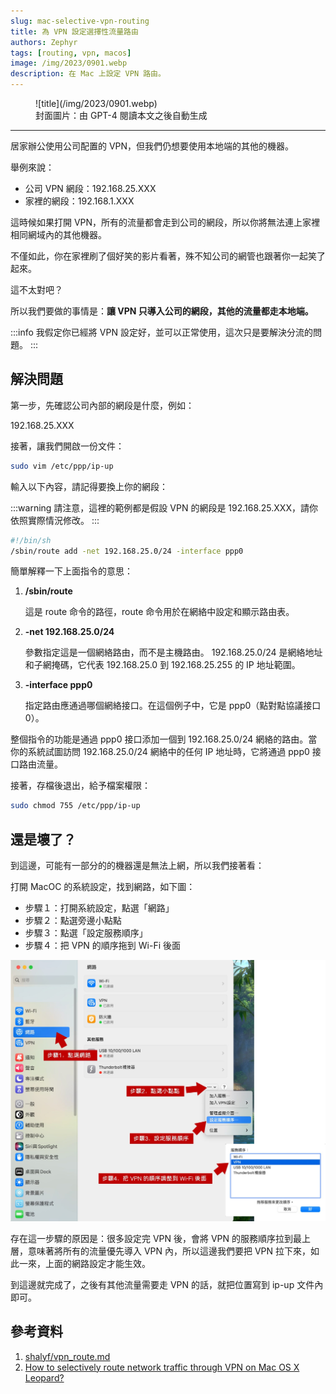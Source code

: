 ```yaml
---
slug: mac-selective-vpn-routing
title: 為 VPN 設定選擇性流量路由
authors: Zephyr
tags: [routing, vpn, macos]
image: /img/2023/0901.webp
description: 在 Mac 上設定 VPN 路由。
---
```


<figure>
![title](/img/2023/0901.webp)
<figcaption>封面圖片：由 GPT-4 閱讀本文之後自動生成</figcaption>
</figure>

---

居家辦公使用公司配置的 VPN，但我們仍想要使用本地端的其他的機器。

<!-- truncate -->

舉例來說：

- 公司 VPN 網段：192.168.25.XXX
- 家裡的網段：192.168.1.XXX

這時候如果打開 VPN，所有的流量都會走到公司的網段，所以你將無法連上家裡相同網域內的其他機器。

不僅如此，你在家裡刷了個好笑的影片看著，殊不知公司的網管也跟著你一起笑了起來。

這不太對吧？

所以我們要做的事情是：**讓 VPN 只導入公司的網段，其他的流量都走本地端。**

:::info
我假定你已經將 VPN 設定好，並可以正常使用，這次只是要解決分流的問題。
:::

## 解決問題

第一步，先確認公司內部的網段是什麼，例如：

192.168.25.XXX

接著，讓我們開啟一份文件：

```bash
sudo vim /etc/ppp/ip-up
```

輸入以下內容，請記得要換上你的網段：

:::warning
請注意，這裡的範例都是假設 VPN 的網段是 192.168.25.XXX，請你依照實際情況修改。
:::

```bash
#!/bin/sh
/sbin/route add -net 192.168.25.0/24 -interface ppp0
```

簡單解釋一下上面指令的意思：

1. **/sbin/route**

   這是 route 命令的路徑，route 命令用於在網絡中設定和顯示路由表。

2. **-net 192.168.25.0/24**

   參數指定這是一個網絡路由，而不是主機路由。 192.168.25.0/24 是網絡地址和子網掩碼，它代表 192.168.25.0 到 192.168.25.255 的 IP 地址範圍。

3. **-interface ppp0**

   指定路由應通過哪個網絡接口。在這個例子中，它是 ppp0（點對點協議接口 0）。

整個指令的功能是通過 ppp0 接口添加一個到 192.168.25.0/24 網絡的路由。當你的系統試圖訪問 192.168.25.0/24 網絡中的任何 IP 地址時，它將通過 ppp0 接口路由流量。

接著，存檔後退出，給予檔案權限：

```bash
sudo chmod 755 /etc/ppp/ip-up
```

## 還是壞了？

到這邊，可能有一部分的的機器還是無法上網，所以我們接著看：

打開 MacOC 的系統設定，找到網路，如下圖：

- 步驟１：打開系統設定，點選「網路」
- 步驟２：點選旁邊小點點
- 步驟３：點選「設定服務順序」
- 步驟４：把 VPN 的順序拖到 Wi-Fi 後面

![vpn-setting](./img/vpn-setting.jpg)

存在這一步驟的原因是：很多設定完 VPN 後，會將 VPN 的服務順序拉到最上層，意味著將所有的流量優先導入 VPN 內，所以這邊我們要把 VPN 拉下來，如此一來，上面的網路設定才能生效。

到這邊就完成了，之後有其他流量需要走 VPN 的話，就把位置寫到 ip-up 文件內即可。

## 參考資料

1. [shalyf/vpn_route.md](https://gist.github.com/shalyf/d50b0bbf30a4b5020d2b84f4ae8eb4e0)
2. [How to selectively route network traffic through VPN on Mac OS X Leopard?](https://superuser.com/questions/4904/how-to-selectively-route-network-traffic-through-vpn-on-mac-os-x-leopard)
